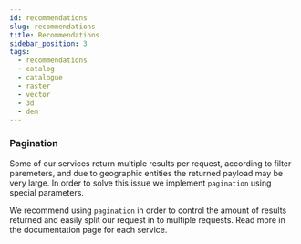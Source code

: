 ```yaml
---
id: recommendations
slug: recommendations
title: Recommendations
sidebar_position: 3
tags:
  - recommendations
  - catalog
  - catalogue
  - raster
  - vector
  - 3d
  - dem
---
```


### Pagination

Some of our services return multiple results per request, according to filter paremeters, and due to geographic entities the returned payload may be very large. In order to solve this issue we implement `pagination` using special parameters.

We recommend using `pagination` in order to control the amount of results returned and easily split our request in to multiple requests. Read more in the documentation page for each service.
